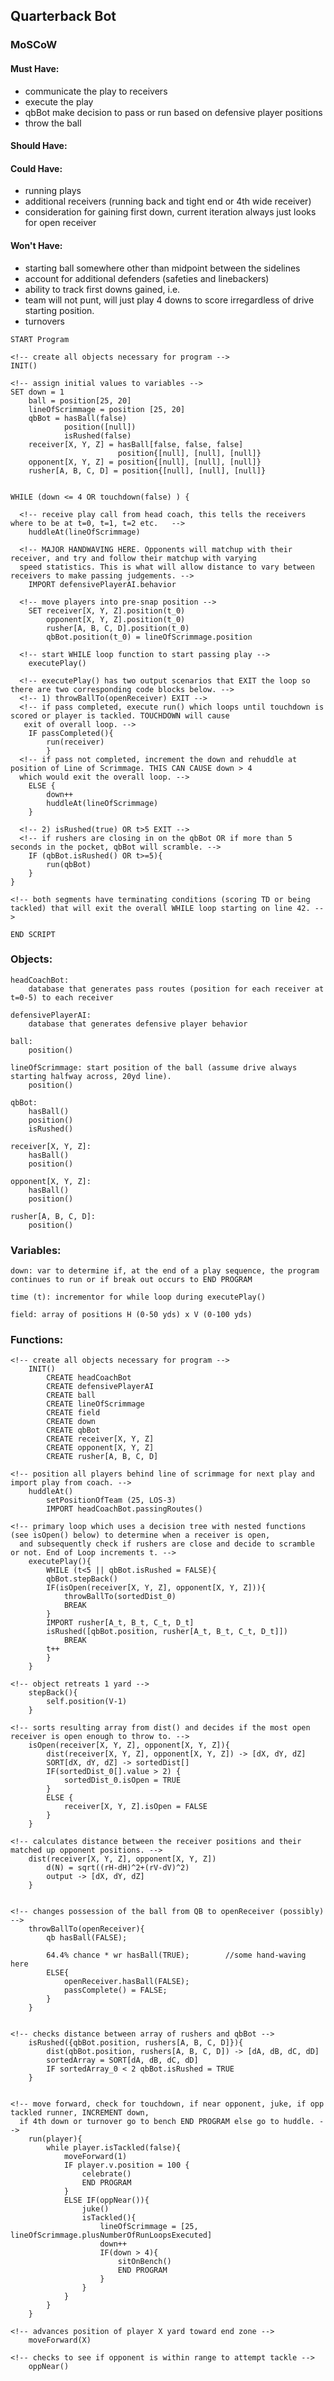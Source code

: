 ## Quarterback Bot


### MoSCoW
#### Must Have:  
- communicate the play to receivers
- execute the play
- qbBot make decision to pass or run based on defensive player positions
- throw the ball

#### Should Have:  

#### Could Have:  
- running plays
- additional receivers (running back and tight end or 4th wide receiver)
- consideration for gaining first down, current iteration always just looks for open receiver

#### Won't Have:  
- starting ball somewhere other than midpoint between the sidelines
- account for additional defenders (safeties and linebackers)
- ability to track first downs gained, i.e. 
- team will not punt, will just play 4 downs to score irregardless of drive starting position.
- turnovers 

```
START Program 

<!-- create all objects necessary for program -->
INIT()

<!-- assign initial values to variables -->
SET down = 1
    ball = position[25, 20]
    lineOfScrimmage = position [25, 20]
    qbBot = hasBall(false)
            position([null])
            isRushed(false)
    receiver[X, Y, Z] = hasBall[false, false, false]
                        position{[null], [null], [null]}
    opponent[X, Y, Z] = position{[null], [null], [null]}
    rusher[A, B, C, D] = position{[null], [null], [null]}


WHILE (down <= 4 OR touchdown(false) ) {
  
  <!-- receive play call from head coach, this tells the receivers where to be at t=0, t=1, t=2 etc.   -->
    huddleAt(lineOfScrimmage)

  <!-- MAJOR HANDWAVING HERE. Opponents will matchup with their receiver, and try and follow their matchup with varying
  speed statistics. This is what will allow distance to vary between receivers to make passing judgements. -->
    IMPORT defensivePlayerAI.behavior

  <!-- move players into pre-snap position -->
    SET receiver[X, Y, Z].position(t_0)
        opponent[X, Y, Z].position(t_0)
        rusher[A, B, C, D].position(t_0)
        qbBot.position(t_0) = lineOfScrimmage.position

  <!-- start WHILE loop function to start passing play -->
    executePlay()

  <!-- executePlay() has two output scenarios that EXIT the loop so there are two corresponding code blocks below. -->
  <!-- 1) throwBallTo(openReceiver) EXIT -->
  <!-- if pass completed, execute run() which loops until touchdown is scored or player is tackled. TOUCHDOWN will cause 
   exit of overall loop. -->
    IF passCompleted(){
        run(receiver)
        }
  <!-- if pass not completed, increment the down and rehuddle at position of Line of Scrimmage. THIS CAN CAUSE down > 4 
  which would exit the overall loop. -->
    ELSE {
        down++
        huddleAt(lineOfScrimmage)
    }

  <!-- 2) isRushed(true) OR t>5 EXIT -->
  <!-- if rushers are closing in on the qbBot OR if more than 5 seconds in the pocket, qbBot will scramble. -->
    IF (qbBot.isRushed() OR t>=5){
        run(qbBot)
    }
}

<!-- both segments have terminating conditions (scoring TD or being tackled) that will exit the overall WHILE loop starting on line 42. -->

END SCRIPT
```

### Objects:
    headCoachBot: 
        database that generates pass routes (position for each receiver at t=0-5) to each receiver
    
    defensivePlayerAI:
        database that generates defensive player behavior
    
    ball:
        position()
    
    lineOfScrimmage: start position of the ball (assume drive always starting halfway across, 20yd line).
        position()
    
    qbBot: 
        hasBall()
        position()
        isRushed()
    
    receiver[X, Y, Z]: 
        hasBall() 
        position()

    opponent[X, Y, Z]: 
        hasBall()
        position()

    rusher[A, B, C, D]: 
        position()


### Variables:
    down: var to determine if, at the end of a play sequence, the program continues to run or if break out occurs to END PROGRAM

    time (t): incrementor for while loop during executePlay()
    
    field: array of positions H (0-50 yds) x V (0-100 yds)
    


### Functions:
```
<!-- create all objects necessary for program -->
    INIT()
        CREATE headCoachBot
        CREATE defensivePlayerAI
        CREATE ball
        CREATE lineOfScrimmage
        CREATE field
        CREATE down
        CREATE qbBot
        CREATE receiver[X, Y, Z]
        CREATE opponent[X, Y, Z]
        CREATE rusher[A, B, C, D]

<!-- position all players behind line of scrimmage for next play and import play from coach. -->
    huddleAt()
        setPositionOfTeam (25, LOS-3)
        IMPORT headCoachBot.passingRoutes()

<!-- primary loop which uses a decision tree with nested functions (see isOpen() below) to determine when a receiver is open, 
  and subsequently check if rushers are close and decide to scramble or not. End of Loop increments t. -->
    executePlay(){
        WHILE (t<5 || qbBot.isRushed = FALSE){
        qbBot.stepBack()
        IF(isOpen(receiver[X, Y, Z], opponent[X, Y, Z])){
            throwBallTo(sortedDist_0)
            BREAK
        }
        IMPORT rusher[A_t, B_t, C_t, D_t]
        isRushed([qbBot.position, rusher[A_t, B_t, C_t, D_t]])
            BREAK
        t++
        }   
    }

<!-- object retreats 1 yard -->
    stepBack(){
        self.position(V-1)
    }

<!-- sorts resulting array from dist() and decides if the most open receiver is open enough to throw to. -->
    isOpen(receiver[X, Y, Z], opponent[X, Y, Z]){
        dist(receiver[X, Y, Z], opponent[X, Y, Z]) -> [dX, dY, dZ]
        SORT[dX, dY, dZ] -> sortedDist[]
        IF(sortedDist_0[].value > 2) {
            sortedDist_0.isOpen = TRUE
        }
        ELSE {
            receiver[X, Y, Z].isOpen = FALSE
        }
    }
 
<!-- calculates distance between the receiver positions and their matched up opponent positions. -->
    dist(receiver[X, Y, Z], opponent[X, Y, Z])
        d(N) = sqrt((rH-dH)^2+(rV-dV)^2)
        output -> [dX, dY, dZ]
    }


<!-- changes possession of the ball from QB to openReceiver (possibly)         -->
    throwBallTo(openReceiver){
        qb hasBall(FALSE);
        
        64.4% chance * wr hasBall(TRUE);        //some hand-waving here
        ELSE{
            openReceiver.hasBall(FALSE);
            passComplete() = FALSE;    
        } 
    }


<!-- checks distance between array of rushers and qbBot -->
    isRushed({qbBot.position, rushers[A, B, C, D]}){
        dist(qbBot.position, rushers[A, B, C, D]) -> [dA, dB, dC, dD]
        sortedArray = SORT[dA, dB, dC, dD]
        IF sortedArray_0 < 2 qbBot.isRushed = TRUE
    }    

       
<!-- move forward, check for touchdown, if near opponent, juke, if opp tackled runner, INCREMENT down, 
  if 4th down or turnover go to bench END PROGRAM else go to huddle. -->
    run(player){
        while player.isTackled(false){
            moveForward(1)
            IF player.v.position = 100 {
                celebrate()
                END PROGRAM
            }
            ELSE IF(oppNear()){
                juke()
                isTackled(){
                    lineOfScrimmage = [25, lineOfScrimmage.plusNumberOfRunLoopsExecuted]
                    down++
                    IF(down > 4){
                        sitOnBench()
                        END PROGRAM
                    }
                }
            }
        }
    }

<!-- advances position of player X yard toward end zone -->
    moveForward(X)

<!-- checks to see if opponent is within range to attempt tackle -->
    oppNear()



```
